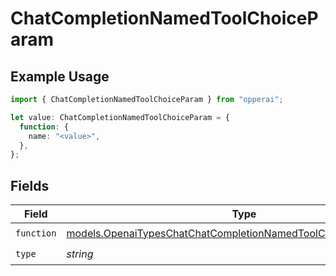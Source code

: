 # ChatCompletionNamedToolChoiceParam

## Example Usage

```typescript
import { ChatCompletionNamedToolChoiceParam } from "opperai";

let value: ChatCompletionNamedToolChoiceParam = {
  function: {
    name: "<value>",
  },
};
```

## Fields

| Field                                                                                                                                      | Type                                                                                                                                       | Required                                                                                                                                   | Description                                                                                                                                |
| ------------------------------------------------------------------------------------------------------------------------------------------ | ------------------------------------------------------------------------------------------------------------------------------------------ | ------------------------------------------------------------------------------------------------------------------------------------------ | ------------------------------------------------------------------------------------------------------------------------------------------ |
| `function`                                                                                                                                 | [models.OpenaiTypesChatChatCompletionNamedToolChoiceParamFunction](../models/openaitypeschatchatcompletionnamedtoolchoiceparamfunction.md) | :heavy_check_mark:                                                                                                                         | N/A                                                                                                                                        |
| `type`                                                                                                                                     | *string*                                                                                                                                   | :heavy_check_mark:                                                                                                                         | N/A                                                                                                                                        |